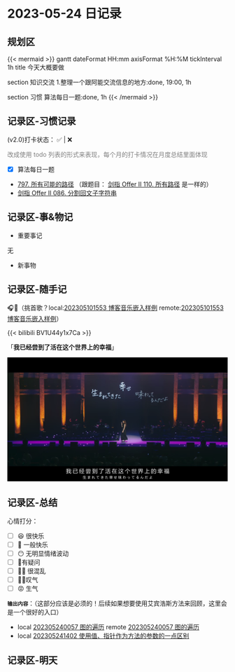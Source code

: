 # 2023-05-24 日记录

<!--more-->

## 规划区


{{< mermaid >}}
gantt
dateFormat HH:mm
axisFormat %H:%M
tickInterval 1h
title 今天大概要做

section 知识交流
	1.整理一个跟阿能交流信息的地方:done, 19:00, 1h
	
section 习惯
	算法每日一题:done, 1h
{{< /mermaid >}}


## 记录区-习惯记录

(v2.0)打卡状态： ✅   |  ❌ 

<font color=grey>改成使用 todo 列表的形式来表现，每个月的打卡情况在月度总结里面体现</font>

- [x] 算法每日一题

- [797. 所有可能的路径](https://leetcode.cn/problems/all-paths-from-source-to-target/) （跟题目： [剑指 Offer II 110. 所有路径](https://leetcode.cn/problems/bP4bmD/) 是一样的）
-  [剑指 Offer II 086. 分割回文子字符串](https://leetcode.cn/problems/M99OJA/)

## 记录区-事&物记

- 重要事记

无

- 新事物

## 记录区-随手记
🎧🎵（挑首歌？local:[202305101553 博客音乐嵌入样例](content/posts/life/music/202305101553%20博客音乐嵌入样例.md) remote:[202305101553 博客音乐嵌入样例](http://honghuiqiang.com/202305101553-%E5%8D%9A%E5%AE%A2%E9%9F%B3%E4%B9%90%E5%B5%8C%E5%85%A5%E6%A0%B7%E4%BE%8B/)）

{{< bilibili BV1U44y1x7Ca >}}

「**我已经尝到了活在这个世界上的幸福**」

![](images/posts/Pasted%20image%2020230524181659.png)

## 记录区-总结

心情打分：
- [ ] 😆 很快乐
- [ ] 🙂 一般快乐
- [ ] 😶 无明显情绪波动
- [ ] 🧐有疑问
- [ ] 😵‍💫 很混乱
- [ ] 😮‍💨叹气
- [ ] 😡 生气

**`输出内容`**：（这部分应该是必须的！后续如果想要使用艾宾浩斯方法来回顾，这里会是一个很好的入口）
- local [202305240057 图的遍历](content/posts/algorithm/202305240057%20图的遍历.md) remote [202305240057 图的遍历](http://honghuiqiang.com/202305240057-%E5%9B%BE%E7%9A%84%E9%81%8D%E5%8E%86)
- local [202305241402 使用值、指针作为方法的参数的一点区别](content/posts/box/202305241402%20使用值、指针作为方法的参数的一点区别.md)



## 记录区-明天


